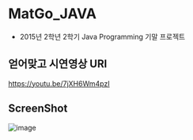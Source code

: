 # MatGo_JAVA
- 2015년 2학년 2학기 Java Programming 기말 프로젝트

## 얻어맞고 시연영상 URl
https://youtu.be/7jXH6Wm4pzI

## ScreenShot
![image](https://user-images.githubusercontent.com/18719563/32846419-8e05d064-ca6a-11e7-8b87-8f652c8da86b.png)
